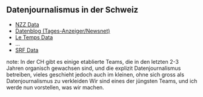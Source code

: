 ##  Datenjournalismus in der Schweiz

* [NZZ Data](http://nzz.ch/data)
* [Datenblog (Tages-Anzeiger/Newsnet)](http://blog.tagesanzeiger.ch/datenblog/)
* [Le Temps Data](http://letemps.ch/data)
* ...
* [SRF Data](http://srf.ch/data)

note:
    In der CH gibt es einige etablierte Teams, die in den letzten 2-3 Jahren organisch gewachsen sind, und die explizit Datenjournalismus betreiben, vieles geschieht jedoch auch im kleinen, ohne sich gross als Datenjournalismus zu verkleiden
    Wir sind eines der jüngsten Teams, und ich werde nun vorstellen, was wir machen.
